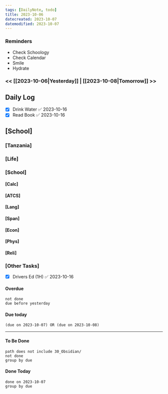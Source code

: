 ```yaml
---
tags: [DailyNote, todo]
title: 2023-10-06
datecreated: 2023-10-07
datemodified: 2023-10-07
---
```


### Reminders
- Check Schoology
- Check Calendar
- Smile
- Hydrate

### << [[2023-10-06|Yesterday]] | [[2023-10-08|Tomorrow]] >>

## Daily Log

- [x] Drink Water ✅ 2023-10-16
- [x] Read Book ✅ 2023-10-16

## [School]

### [Tanzania]

### [Life]

### [School]

#### [Calc]

#### [ATCS]

#### [Lang]

#### [Span]

#### [Econ]

#### [Phys]

#### [Reli]


### [Other Tasks]

- [x] Drivers Ed (1H) ✅ 2023-10-16

#### Overdue
```tasks
not done
due before yesterday
```
#### Due today

```tasks
(due on 2023-10-07) OR (due on 2023-10-08) 

```
---
#### To Be Done

```tasks
path does not include 30_Obsidian/
not done
group by due
```

#### Done Today

```tasks
done on 2023-10-07
group by due
```
